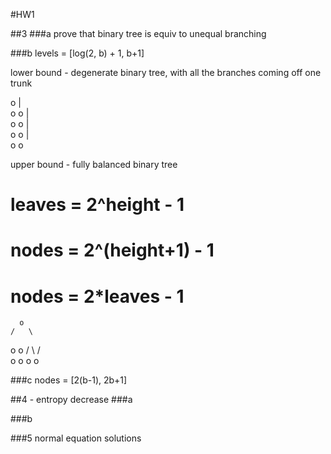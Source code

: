 #HW1

##3
###a
prove that binary tree is equiv to unequal branching

###b
levels = [log(2, b) + 1, b+1]

lower bound - degenerate binary tree, with all the branches coming off one trunk

  o
  |\
  o o
  |\
  o o
  |\
  o o
  |\
  o o

upper bound - fully balanced binary tree

# leaves = 2^height - 1
# nodes = 2^(height+1) - 1
# nodes = 2*leaves - 1

      o
    /   \
   o     o
  / \   / \
 o   o  o  o

###c
nodes = [2(b-1), 2b+1]

##4 - entropy decrease
###a


###b

###5
normal equation solutions
